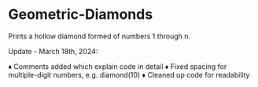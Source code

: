 # Geometric-Diamonds

Prints a hollow diamond formed of numbers 1 through n.

Update - March 18th, 2024:

♦️ Comments added which explain code in detail
♦️ Fixed spacing for multiple-digit numbers, e.g. diamond(10)
♦️ Cleaned up code for readability
